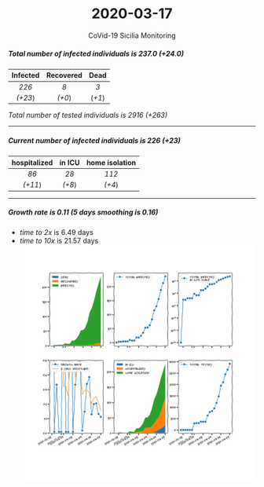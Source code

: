 <div align='center'>

# 2020-03-17
CoVid-19 Sicilia Monitoring
</div>

##### Total number of infected individuals is 237.0 (+24.0)
Infected | Recovered | Dead
:---: | :---: | :---:
*226* | *8* | *3*
*(+23*) | *(+0*) | (*+1*)

*Total number of tested individuals is 2916 (+263)*
***
##### Current number of infected individuals is 226 (+23)
hospitalized | in ICU | home isolation
:---: | :---: | :---:
*86* |*28* |*112*
*(+11*) |*(+8*) |*(+4*)
***
##### Growth rate is 0.11 (5 days smoothing is 0.16)
- *time to 2x* is 6.49 days
- *time to 10x* is 21.57 days
![stats][stats]

[stats]: stats_Sicilia.png
